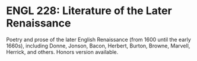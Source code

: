# ENGL 228: Literature of the Later Renaissance

Poetry and prose of the later English Renaissance (from 1600 until the early 1660s), including Donne, Jonson, Bacon, Herbert, Burton, Browne, Marvell, Herrick, and others. Honors version available.